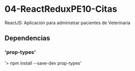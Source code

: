 # 04-ReactReduxPE10-Citas
ReactJS: Aplicación para administrar pacientes de Veterinaria

## Dependencias

### 'prop-types'
'> npm install --save-dev prop-types'